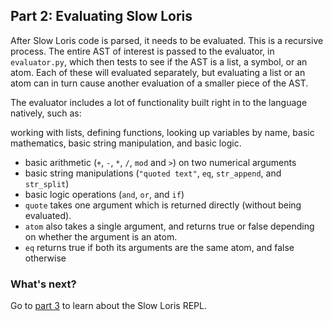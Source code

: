 ## Part 2: Evaluating Slow Loris

After Slow Loris code is parsed, it needs to be evaluated. This is a recursive process. The entire AST of interest is passed to the evaluator, in `evaluator.py`, which then tests to see if the AST is a list, a symbol, or an atom. Each of these will evaluated separately, but evaluating a list or an atom can in turn cause another evaluation of a smaller piece of the AST.

The evaluator includes a lot of functionality built right in to the language natively, such as:

working with lists, defining functions, looking up variables by name, basic mathematics, basic string manipulation, and basic logic.

- basic arithmetic (`+`, `-`, `*`, `/`, `mod` and `>`) on two numerical arguments
- basic string manipulations (`"quoted text"`, `eq`, `str_append`, and `str_split`)
- basic logic operations (`and`, `or`, and `if`)
- `quote` takes one argument which is returned directly (without being evaluated).
- `atom` also takes a single argument, and returns true or false depending on whether the argument is an atom.
- `eq` returns true if both its arguments are the same atom, and false otherwise

### What's next?

Go to [part 3](3.md) to learn about the Slow Loris REPL.
